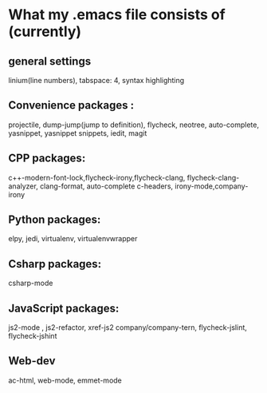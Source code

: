 # What my .emacs file consists of (currently)

## general settings 
linium(line numbers), tabspace: 4, syntax highlighting

## Convenience packages :
projectile, dump-jump(jump to definition), flycheck, neotree,
auto-complete, yasnippet, yasnippet snippets, iedit, magit

## CPP packages: 
c++-modern-font-lock,flycheck-irony,flycheck-clang, flycheck-clang-analyzer, clang-format, auto-complete c-headers, irony-mode,company-irony 

## Python packages: 
elpy, jedi, virtualenv, virtualenvwrapper

## Csharp packages:
csharp-mode

## JavaScript packages:
js2-mode , js2-refactor, xref-js2 company/company-tern, flycheck-jslint, flycheck-jshint

## Web-dev
ac-html, web-mode, emmet-mode
